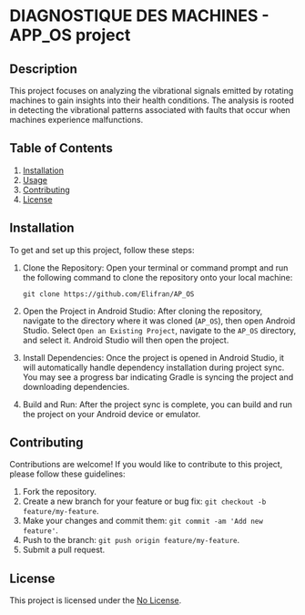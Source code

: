 # DIAGNOSTIQUE DES MACHINES - APP_OS project

## Description

This project focuses on analyzing the vibrational signals emitted by rotating machines to gain insights into their health conditions. 
The analysis is rooted in detecting the vibrational patterns associated with faults that occur when machines experience malfunctions.

## Table of Contents

1. [Installation](#Installation)
2. [Usage](#usage)
3. [Contributing](#contributing)
4. [License](#license)

## Installation

To get and set up this project, follow these steps:

1. Clone the Repository: Open your terminal or command prompt and run the following command to clone the repository onto your local machine:

    ```
    git clone https://github.com/Elifran/AP_OS
    ```

2. Open the Project in Android Studio: After cloning the repository, navigate to the directory where it was cloned (`AP_OS`), then open Android Studio. Select `Open an Existing Project`, navigate to the `AP_OS` directory, and select it. Android Studio will then open the project.

3. Install Dependencies: Once the project is opened in Android Studio, it will automatically handle dependency installation during project sync. You may see a progress bar indicating Gradle is syncing the project and downloading dependencies. 

4. Build and Run: After the project sync is complete, you can build and run the project on your Android device or emulator.

## Contributing

Contributions are welcome! If you would like to contribute to this project, please follow these guidelines:

1. Fork the repository.
2. Create a new branch for your feature or bug fix: `git checkout -b feature/my-feature`.
3. Make your changes and commit them: `git commit -am 'Add new feature'`.
4. Push to the branch: `git push origin feature/my-feature`.
5. Submit a pull request.

## License

This project is licensed under the [No License](LICENSE).
